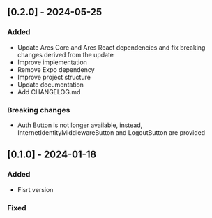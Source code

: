 ## [0.2.0] - 2024-05-25

### Added

- Update Ares Core and Ares React dependencies and fix breaking changes derived from the update
- Improve implementation
- Remove Expo dependency
- Improve project structure
- Update documentation
- Add CHANGELOG.md

### Breaking changes

- Auth Button is not longer available, instead, InternetIdentityMiddlewareButton and LogoutButton are provided

## [0.1.0] - 2024-01-18

### Added

- Fisrt version

### Fixed
